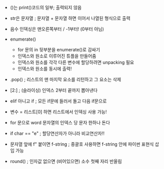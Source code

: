 - ()는 print()코드의 일부; 출력되지 않음

- str은 문자열 ; 문자열 + 문자열 하면 이어서 나열된 형식으로 출력

- 음수 인덱싱은 맨오른쪽부터 / -1부터! (0부터 아님)

- enumerate()
  - for 문의 in 뒷부분을 enumerate()로 감싸기
  - 인덱스와 원소로 이루어진 튜플을 만들어줌
  - 인덱스와 원소를 각각 다른 변수에 할당하려면 unpacking 필요
  - 인덱스와 원소를 동시에 출력!

- .pop() ; 리스트의 맨 마지막 요소를 리턴하고 그 요소는 삭제

- [2:] ; (슬라이싱) 인덱스 2부터 끝까지 뽑아낸다

- elif 아니고 if ; 모든 if문에 들러서 돌고 다음 if문으로

- 변수 = 리스트[0] 하면 리스트에서 인덱싱 사용 가능!

- for 문으로 word 문자열의 인덱스 당 문자 한하나 돈다

- if char == "e" ; 할당연산자가 아니라 비교연산자!!

- 문자열 앞에 f" 붙이면 f-string ; 중괄호 사용하면 f-string 안에 파이썬 표현식 삽입 가능

- round() ; 인자값 없으면 (비어있으면) 소수 첫째 자리 반올림